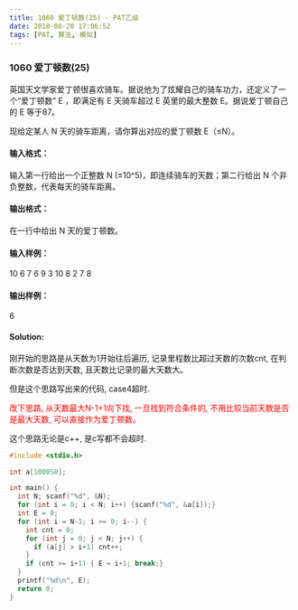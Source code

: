 ```yaml
---
title: 1060 爱丁顿数(25) - PAT乙级
date: 2018-08-20 17:06:52
tags: [PAT, 算法, 模拟]
---
```


### 1060 爱丁顿数(25)

英国天文学家爱丁顿很喜欢骑车。据说他为了炫耀自己的骑车功力，还定义了一个“爱丁顿数” E ，即满足有 E 天骑车超过 E 英里的最大整数 E。据说爱丁顿自己的 E 等于87。

现给定某人 N 天的骑车距离，请你算出对应的爱丁顿数 E（≤N）。

#### 输入格式：

输入第一行给出一个正整数 N (≤10^5)，即连续骑车的天数；第二行给出 N 个非负整数，代表每天的骑车距离。

#### 输出格式：
在一行中给出 N 天的爱丁顿数。

#### 输入样例：
10
6 7 6 9 3 10 8 2 7 8

#### 输出样例：
6

#### Solution:

刚开始的思路是从天数为1开始往后遍历, 记录里程数比超过天数的次数cnt, 在判断次数是否达到天数, 且天数比记录的最大天数大。

但是这个思路写出来的代码, case4超时.

<span style="color:red">改下思路, 从天数最大N-1+1向下找, 一旦找到符合条件的, 不用比较当前天数是否是最大天数, 可以直接作为爱丁顿数。</span>

这个思路无论是c++, 是c写都不会超时.

```cpp
#include <stdio.h>

int a[100050];

int main() {
  int N; scanf("%d", &N);
  for (int i = 0; i < N; i++) {scanf("%d", &a[i]);}
  int E = 0;
  for (int i = N-1; i >= 0; i--) {
    int cnt = 0;
    for (int j = 0; j < N; j++) {
      if (a[j] > i+1) cnt++;
    }
    if (cnt >= i+1) { E = i+1; break;}
  }
  printf("%d\n", E);
  return 0;
}
```


